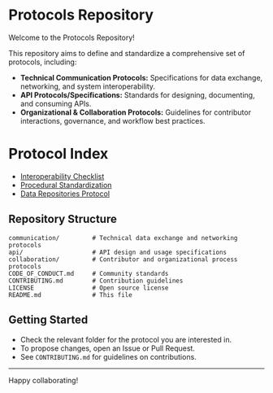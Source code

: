 # Protocols Repository

Welcome to the Protocols Repository!

This repository aims to define and standardize a comprehensive set of protocols, including:
- **Technical Communication Protocols:** Specifications for data exchange, networking, and system interoperability.
- **API Protocols/Specifications:** Standards for designing, documenting, and consuming APIs.
- **Organizational & Collaboration Protocols:** Guidelines for contributor interactions, governance, and workflow best practices.

# Protocol Index

- [Interoperability Checklist](communication/interoperability-checklist.md)
- [Procedural Standardization](collaboration/procedural-standardization-checklist.md)
- [Data Repositories Protocol](api/data-repositories-checklist.md)

## Repository Structure

```
communication/         # Technical data exchange and networking protocols
api/                   # API design and usage specifications
collaboration/         # Contributor and organizational process protocols
CODE_OF_CONDUCT.md     # Community standards
CONTRIBUTING.md        # Contribution guidelines
LICENSE                # Open source license
README.md              # This file
```

## Getting Started

- Check the relevant folder for the protocol you are interested in.
- To propose changes, open an Issue or Pull Request.
- See `CONTRIBUTING.md` for guidelines on contributions.

---

Happy collaborating!
